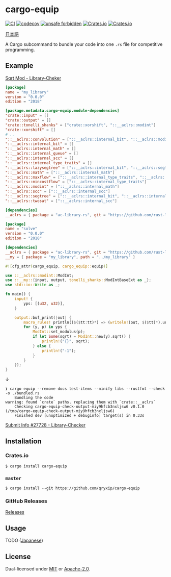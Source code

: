 # cargo-equip

[![CI](https://github.com/qryxip/cargo-equip/workflows/CI/badge.svg)](https://github.com/qryxip/cargo-equip/actions?workflow=CI)
[![codecov](https://codecov.io/gh/qryxip/cargo-equip/branch/master/graph/badge.svg)](https://codecov.io/gh/qryxip/cargo-equip/branch/master)
[![unsafe forbidden](https://img.shields.io/badge/unsafe-forbidden-success.svg)](https://github.com/rust-secure-code/safety-dance/)
[![Crates.io](https://img.shields.io/crates/v/cargo-equip.svg)](https://crates.io/crates/cargo-equip)
[![Crates.io](https://img.shields.io/crates/l/cargo-equip.svg)](https://crates.io/crates/cargo-equip)

[日本語](https://github.com/qryxip/cargo-equip/blob/master/README-ja.md)

A Cargo subcommand to bundle your code into one `.rs` file for competitive programming.

## Example

[Sqrt Mod - Library-Cheker](https://judge.yosupo.jp/problem/sqrt_mod)

```toml
[package]
name = "my_library"
version = "0.0.0"
edition = "2018"

[package.metadata.cargo-equip.module-dependencies]
"crate::input" = []
"crate::output" = []
"crate::tonelli_shanks" = ["crate::xorshift", "::__aclrs::modint"]
"crate::xorshift" = []
# ..
"::__aclrs::convolution" = ["::__aclrs::internal_bit", "::__aclrs::modint"]
"::__aclrs::internal_bit" = []
"::__aclrs::internal_math" = []
"::__aclrs::internal_queue" = []
"::__aclrs::internal_scc" = []
"::__aclrs::internal_type_traits" = []
"::__aclrs::lazysegtree" = ["::__aclrs::internal_bit", "::__aclrs::segtree"]
"::__aclrs::math" = ["::__aclrs::internal_math"]
"::__aclrs::maxflow" = ["::__aclrs::internal_type_traits", "::__aclrs::internal_queue"]
"::__aclrs::mincostflow" = ["::__aclrs::internal_type_traits"]
"::__aclrs::modint" = ["::__aclrs::internal_math"]
"::__aclrs::scc" = ["::__aclrs::internal_scc"]
"::__aclrs::segtree" = ["::__aclrs::internal_bit", "::__aclrs::internal_type_traits"]
"::__aclrs::twosat" = ["::__aclrs::internal_scc"]

[dependencies]
__aclrs = { package = "ac-library-rs", git = "https://github.com/rust-lang-ja/ac-library-rs", branch = "replace-absolute-paths" }
```

```toml
[package]
name = "solve"
version = "0.0.0"
edition = "2018"

[dependencies]
__aclrs = { package = "ac-library-rs", git = "https://github.com/rust-lang-ja/ac-library-rs", branch = "replace-absolute-paths" }
__my = { package = "my_library", path = "../my_library" }
```

```rust
#![cfg_attr(cargo_equip, cargo_equip::equip)]

use ::__aclrs::modint::ModInt;
use ::__my::{input, output, tonelli_shanks::ModIntBaseExt as _};
use std::io::Write as _;

fn main() {
    input! {
        yps: [(u32, u32)],
    }

    output::buf_print(|out| {
        macro_rules! println(($($tt:tt)*) => (writeln!(out, $($tt)*).unwrap()));
        for (y, p) in yps {
            ModInt::set_modulus(p);
            if let Some(sqrt) = ModInt::new(y).sqrt() {
                println!("{}", sqrt);
            } else {
                println!("-1");
            }
        }
    });
}
```

↓

```console
❯ cargo equip --remove docs test-items --minify libs --rustfmt --check -o ./bundled.rs
    Bundling the code
warning: found `crate` paths. replacing them with `crate::__aclrs`
    Checking cargo-equip-check-output-miy9hfcb3nxljsw6 v0.1.0 (/tmp/cargo-equip-check-output-miy9hfcb3nxljsw6)
    Finished dev [unoptimized + debuginfo] target(s) in 0.33s
```

[Submit Info #27728 - Library-Checker](https://judge.yosupo.jp/submission/27728)

## Installation

### Crates.io

```console
$ cargo install cargo-equip
```

### `master`

```console
$ cargo install --git https://github.com/qryxip/cargo-equip
```

### GitHub Releases

[Releases](https://github.com/qryxip/cargo-equip/releases)

## Usage

TODO ([Japanese](https://github.com/qryxip/cargo-equip/blob/master/README-ja.md#使い方))

## License

Dual-licensed under [MIT](https://opensource.org/licenses/MIT) or [Apache-2.0](http://www.apache.org/licenses/LICENSE-2.0).
